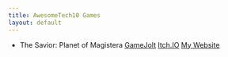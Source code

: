 ```yaml
---
title: AwesomeTech10 Games
layout: default
---
```


<ul>
    <li>The Savior: Planet of Magistera <i class="fas fa-chevron-right"></i> <a href="https://gamejolt.com/games/thesaviorpom/303354">GameJolt</a> <i class="fas fa-grip-lines-vertical"></i> <a href="https://awesometech10.itch.io/thesaviorpom">Itch.IO</a> <i class="fas fa-grip-lines-vertical"></i> <a href="/thesaviorpom">My Website</a></li>
</ul>
